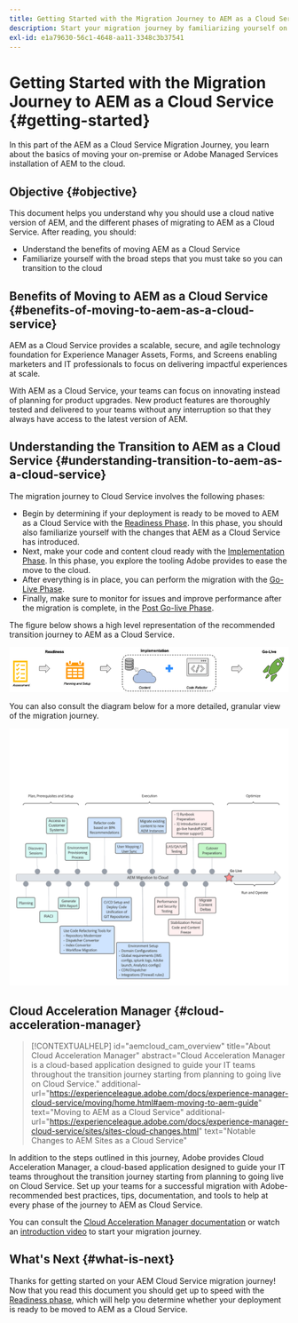 ```yaml
---
title: Getting Started with the Migration Journey to AEM as a Cloud Service
description: Start your migration journey by familiarizing yourself on the basics of moving to AEM as a Cloud Service
exl-id: e1a79630-56c1-4648-aa11-3348c3b37541
---
```

# Getting Started with the Migration Journey to AEM as a Cloud Service {#getting-started}

In this part of the AEM as a Cloud Service Migration Journey, you learn about the basics of moving your on-premise or Adobe Managed Services installation of AEM to the cloud.

## Objective {#objective}

This document helps you understand why you should use a cloud native version of AEM, and the different phases of migrating to AEM as a Cloud Service. After reading, you should:

* Understand the benefits of moving AEM as a Cloud Service
* Familiarize yourself with the broad steps that you must take so you can transition to the cloud

## Benefits of Moving to AEM as a Cloud Service {#benefits-of-moving-to-aem-as-a-cloud-service}

AEM as a Cloud Service provides a scalable, secure, and agile technology foundation for Experience Manager Assets, Forms, and Screens enabling marketers and IT professionals to focus on delivering impactful experiences at scale.

With AEM as a Cloud Service, your teams can focus on innovating instead of planning for product upgrades. New product features are thoroughly tested and delivered to your teams without any interruption so that they always have access to the latest version of AEM.

## Understanding the Transition to AEM as a Cloud Service {#understanding-transition-to-aem-as-a-cloud-service}

The migration journey to Cloud Service involves the following phases:

* Begin by determining if your deployment is ready to be moved to AEM as a Cloud Service with the [Readiness Phase](/help/journey-migration/readiness.md). In this phase, you should also familiarize yourself with the changes that AEM as a Cloud Service has introduced.
* Next, make your code and content cloud ready with the [Implementation Phase](/help/journey-migration/implementation.md). In this phase, you explore the tooling Adobe provides to ease the move to the cloud.
* After everything is in place, you can perform the migration with the [Go-Live Phase](/help/journey-migration/go-live.md).
* Finally, make sure to monitor for issues and improve performance after the migration is complete, in the [Post Go-live Phase](/help/journey-migration/post-go-live.md).

The figure below shows a high level representation of the recommended transition journey to AEM as a Cloud Service.

![image](/help/journey-migration/assets/move-aemcloud-process.png)

You can also consult the diagram below for a more detailed, granular view of the migration journey.

![image](/help/journey-migration/assets/migration-process.png)

## Cloud Acceleration Manager {#cloud-acceleration-manager}

>[!CONTEXTUALHELP]
>id="aemcloud_cam_overview"
>title="About Cloud Acceleration Manager"
>abstract="Cloud Acceleration Manager is a cloud-based application designed to guide your IT teams throughout the transition journey starting from planning to going live on Cloud Service."
>additional-url="https://experienceleague.adobe.com/docs/experience-manager-cloud-service/moving/home.html#aem-moving-to-aem-guide" text="Moving to AEM as a Cloud Service"
>additional-url="https://experienceleague.adobe.com/docs/experience-manager-cloud-service/sites/sites-cloud-changes.html" text="Notable Changes to AEM Sites as a Cloud Service"

In addition to the steps outlined in this journey, Adobe provides Cloud Acceleration Manager, a cloud-based application designed to guide your IT teams throughout the transition journey starting from planning to going live on Cloud Service. Set up your teams for a successful migration with Adobe-recommended best practices, tips, documentation, and tools to help at every phase of the journey to AEM as Cloud Service.

You can consult the [Cloud Acceleration Manager documentation](/help/journey-migration/cloud-acceleration-manager/using-cam/getting-started-cam.md) or watch an [introduction video](https://experienceleague.adobe.com/?launch=ExperienceManager-A-1-2021.1.migration&recommended=ExperienceManager-A-1-2021.1.migration&lang=en#dashboard/learning) to start your migration journey. 

## What's Next {#what-is-next}

Thanks for getting started on your AEM Cloud Service migration journey! Now that you read this document you should get up to speed with the [Readiness phase](/help/journey-migration/readiness.md), which will help you determine whether your deployment is ready to be moved to AEM as a Cloud Service.
